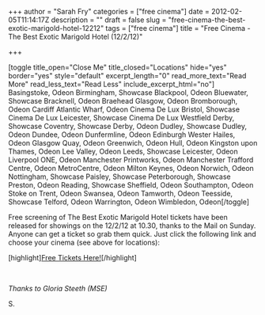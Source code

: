 +++
author = "Sarah Fry"
categories = ["free cinema"]
date = 2012-02-05T11:14:17Z
description = ""
draft = false
slug = "free-cinema-the-best-exotic-marigold-hotel-12212"
tags = ["free cinema"]
title = "Free Cinema - The Best Exotic Marigold Hotel (12/2/12)"

+++


[toggle title_open="Close Me" title_closed="Locations" hide="yes" border="yes" style="default" excerpt_length="0" read_more_text="Read More" read_less_text="Read Less" include_excerpt_html="no"] Basingstoke, Odeon
Birmingham, Showcase
Blackpool, Odeon
Bluewater, Showcase
Bracknell, Odeon
Braehead Glasgow, Odeon
Bromborough, Odeon
Cardiff Atlantic Wharf, Odeon
Cinema De Lux Bristol, Showcase
Cinema De Lux Leicester, Showcase
Cinema De Lux Westfield Derby, Showcase
Coventry, Showcase
Derby, Odeon
Dudley, Showcase
Dudley, Odeon
Dundee, Odeon
Dunfermline, Odeon
Edinburgh Wester Hailes, Odeon
Glasgow Quay, Odeon
Greenwich, Odeon
Hull, Odeon
Kingston upon Thames, Odeon
Lee Valley, Odeon
Leeds, Showcase
Leicester, Odeon
Liverpool ONE, Odeon
Manchester Printworks, Odeon
Manchester Trafford Centre, Odeon
MetroCentre, Odeon
Milton Keynes, Odeon
Norwich, Odeon
Nottingham, Showcase
Paisley, Showcase
Peterborough, Showcase
Preston, Odeon
Reading, Showcase
Sheffield, Odeon
Southampton, Odeon
Stoke on Trent, Odeon
Swansea, Odeon
Tamworth, Odeon
Teesside, Showcase
Telford, Odeon
Warrington, Odeon
Wimbledon, Odeon[/toggle]

Free screening of The Best Exotic Marigold Hotel tickets have been released for showings on the 12/2/12 at 10.30, thanks to the Mail on Sunday. Anyone can get a ticket so grab them quick. Just click the following link and choose your cinema (see above for locations):

[highlight]<a href="http://www.showfilmfirst.com/pin/110784">Free Tickets Here!</a>[/highlight]

&nbsp;

<em>Thanks to Gloria Steeth (MSE)</em>

S.

